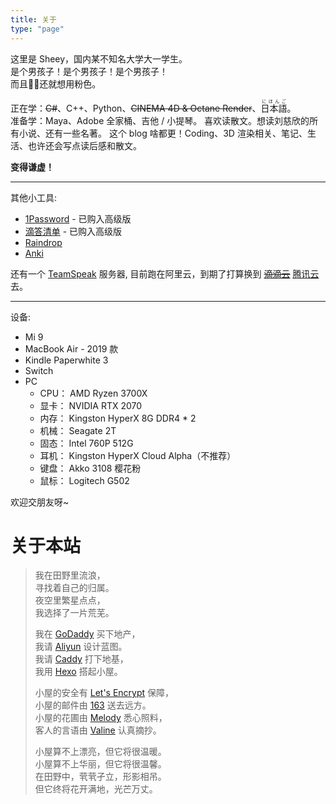 ```yaml
---
title: 关于
type: "page"
---
```


这里是 Sheey，国内某不知名大学大一学生。  
是个男孩子！是个男孩子！是个男孩子！  
而且👴🏻还就想用粉色。

正在学：~~C#~~、C++、Python、~~CINEMA 4D & Octane Render~~、<ruby>日本語<rt>にほんご</ruby>。  
准备学：Maya、Adobe 全家桶、吉他 / 小提琴。
喜欢读散文。想读刘慈欣的所有小说、还有一些名著。
这个 blog 啥都更！Coding、3D 渲染相关、笔记、生活、也许还会写点读后感和散文。

**变得谦虚！**

---

其他小工具:  
- [1Password](https://1password.com/) - 已购入高级版
- [滴答清单](https://dida365.com/) - 已购入高级版
- [Raindrop](https://raindrop.io/)
- [Anki](https://apps.ankiweb.net/)

还有一个 [TeamSpeak](https://www.teamspeak.com/) 服务器, 目前跑在阿里云，到期了打算换到 ~~[滴滴云](https://www.didiyun.com/)~~ [腾讯云](https://cloud.tencent.com/act/season)去。

---

设备:
- Mi 9
- MacBook Air - 2019 款
- Kindle Paperwhite 3
- Switch
- PC
  - CPU： AMD Ryzen 3700X
  - 显卡： NVIDIA RTX 2070
  - 内存： Kingston HyperX 8G DDR4 * 2
  - 机械： Seagate 2T
  - 固态： Intel 760P 512G
  - 耳机： Kingston HyperX Cloud Alpha（不推荐）
  - 键盘： Akko 3108 樱花粉
  - 鼠标： Logitech G502

欢迎交朋友呀~

# 关于本站
> 我在田野里流浪，  
> 寻找着自己的归属。  
> 夜空里繁星点点，  
> 我选择了一片荒芜。  
>  
> 我在 [GoDaddy](https://godaddy.com) 买下地产，  
> 我请 [Aliyun](https://www.aliyun.com/product/ecs) 设计蓝图。  
> 我请 [Caddy](https://caddyserver.com) 打下地基，  
> 我用 [Hexo](https://hexo.io/) 搭起小屋。  
>  
> 小屋的安全有 [Let's Encrypt](https://letsencrypt.org/) 保障，  
> 小屋的邮件由 [163](https://ym.163.com/) 送去远方。  
> 小屋的花圃由 [Melody](https://github.com/Molunerfinn/hexo-theme-melody) 悉心照料，  
> 客人的言语由 [Valine](https://valine.js.org) 认真摘抄。
> 
> 小屋算不上漂亮，但它将很温暖。  
> 小屋算不上华丽，但它将很温馨。  
> 在田野中，茕茕孑立，形影相吊。  
> 但它终将花开满地，光芒万丈。